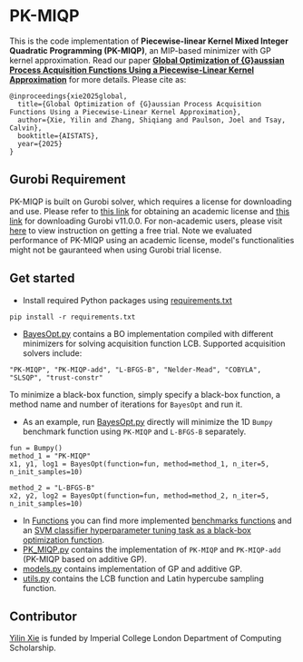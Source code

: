 # PK-MIQP
This is the code implementation of **Piecewise-linear Kernel Mixed Integer Quadratic Programming (PK-MIQP)**, an MIP-based minimizer with GP kernel approximation. Read our paper [**Global Optimization of {G}aussian Process Acquisition Functions Using a Piecewise-Linear Kernel Approximation**](https://openreview.net/forum?id=IZv4W76V3T&referrer=%5Bthe%20profile%20of%20Yilin%20Xie%5D(%2Fprofile%3Fid%3D~Yilin_Xie1)) for more details. Please cite as:

```commandline
@inproceedings{xie2025global,
  title={Global Optimization of {G}aussian Process Acquisition Functions Using a Piecewise-Linear Kernel Approximation},
  author={Xie, Yilin and Zhang, Shiqiang and Paulson, Joel and Tsay, Calvin},
  booktitle={AISTATS},
  year={2025}
}
```

## Gurobi Requirement
PK-MIQP is built on Gurobi solver, which requires a license for downloading and use. Please refer to [this link](https://www.gurobi.com/features/academic-named-user-license/ "Academic License") for obtaining an academic license and [this link](https://www.gurobi.com/downloads/gurobi-software/, "Download") for downloading Gurobi v11.0.0. For non-academic users, please visit [here](https://www.gurobi.com/free-trial/ "Trial") to view instruction on getting a free trial. Note we evaluated performance of PK-MIQP using an academic license, model's functionalities might not be gauranteed when using Gurobi trial license.

## Get started
* Install required Python packages using [requirements.txt](requirements.txt)
```
pip install -r requirements.txt
```

*  [BayesOpt.py](BayesOpt.py) contains a BO implementation compiled with different minimizers for solving acquisition function LCB. Supported acquisition solvers include:
```
"PK-MIQP", "PK-MIQP-add", "L-BFGS-B", "Nelder-Mead", "COBYLA", "SLSQP", "trust-constr"
```
To minimize a black-box function, simply specify a black-box function, a method name and number of iterations for `BayesOpt` and run it.
*  As an example, run [BayesOpt.py](BayesOpt.py) directly will minimize the 1D `Bumpy` benchmark function using `PK-MIQP` and `L-BFGS-B` separately.
```
fun = Bumpy()
method_1 = "PK-MIQP"
x1, y1, log1 = BayesOpt(function=fun, method=method_1, n_iter=5, n_init_samples=10)

method_2 = "L-BFGS-B"
x2, y2, log2 = BayesOpt(function=fun, method=method_2, n_iter=5, n_init_samples=10)
```
* In [Functions](Functions) you can find more implemented [benchmarks functions](Functions/benchmarks.py) and an [SVM classifier hyperparameter tuning task as a black-box optimization function](Functions/SVM.py).
* [PK_MIQP.py](PK_MIQP.py) contains the implementation of `PK-MIQP` and `PK-MIQP-add` (PK-MIQP based on additive GP).
* [models.py](models.py) contains implementation of GP and additive GP.
* [utils.py](utils.py) contains the LCB function and Latin hypercube sampling function.

## Contributor
[Yilin Xie](https://github.com/YilinElinXie) is funded by Imperial College London Department of Computing Scholarship.